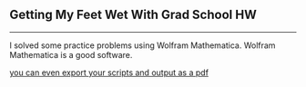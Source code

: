 ## Getting My Feet Wet With Grad School HW

---
I solved some practice problems using Wolfram Mathematica. Wolfram Mathematica is a good software.

[you can even export your scripts and output as a pdf](yngsblv.github.io/blob/main/_includes/HW0_TimThompson.pdf)
